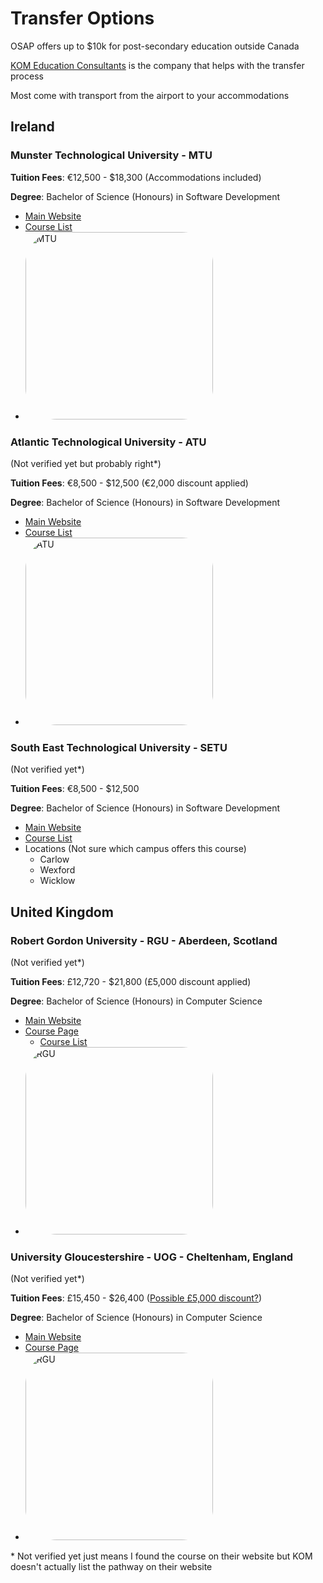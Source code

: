 # Transfer Options

OSAP offers up to $10k for post-secondary education outside Canada

[KOM Education Consultants](https://komconsultants.com/) is the company that helps with the transfer process

Most come with transport from the airport to your accommodations

## Ireland

### Munster Technological University - MTU

**Tuition Fees**: €12,500 - $18,300 (Accommodations included)

**Degree**: Bachelor of Science (Honours) in Software Development

- [Main Website](https://www.mtu.ie/)
- [Course List](https://mtu.akarisoftware.com/index.cfm/page/course/courseId/2850#:~:text=Stage%204%20/%20Semester%201)
- <a href="https://maps.app.goo.gl/ABzHNsBFZyTFa5ao7">
    <img src="https://github.com/KristianMarshall/SchoolTransferNotes/assets/113186609/c2a9a3f8-e119-4d97-bc25-e79cedb2181a" alt="MTU" width="300" style="border-radius: 50px" >
  </a>

### Atlantic Technological University - ATU

(Not verified yet but probably right\*)

**Tuition Fees**: €8,500 - $12,500 (€2,000 discount applied)

**Degree**: Bachelor of Science (Honours) in Software Development

- [Main Website](https://www.gmit.ie/)
- [Course List](https://www.gmit.ie/bachelor-of-science-honours-in-computing-in-software-development)
- <a href="https://maps.app.goo.gl/UQthfJVa7cZ3j5zj6">
    <img src="https://github.com/KristianMarshall/SchoolTransferNotes/assets/113186609/152d8dac-2298-4ddc-946d-a3bd31822d81" alt="ATU" width="300" style="border-radius: 50px" >
  </a>

### South East Technological University - SETU

(Not verified yet\*)

**Tuition Fees**: €8,500 - $12,500

**Degree**: Bachelor of Science (Honours) in Software Development

- [Main Website](https://www.setu.ie/)
- [Course List](https://www.itcarlow.ie/courses/type/undergraduate-cao-courses/computing-networking-courses/cw238.htm)
- Locations (Not sure which campus offers this course)
  - Carlow
  - Wexford
  - Wicklow

## United Kingdom

### Robert Gordon University - RGU - Aberdeen, Scotland

(Not verified yet\*)

**Tuition Fees**: £12,720 - $21,800 (£5,000 discount applied)

**Degree**: Bachelor of Science (Honours) in Computer Science

- [Main Website](https://www.rgu.ac.uk/)
- [Course Page](https://www.rgu.ac.uk/study/courses/446-bsc-hons-computer-science)
  - [Course List](https://www4.rgu.ac.uk/coursedb/disp_course_info.cfm?courseref=0071#:~:text=Stage%204,%C2%A0%C2%A0Semester%201)
- <a href="https://maps.app.goo.gl/f1vM8H7z3o6JTMz77">
    <img src="https://github.com/KristianMarshall/SchoolTransferNotes/assets/113186609/f7bcdeae-2b81-46ff-bfb3-596fafc7e3c1" alt="RGU" width="300" style="border-radius: 50px" >
  </a>

### University Gloucestershire - UOG - Cheltenham, England

(Not verified yet\*)

**Tuition Fees**: £15,450 - $26,400 ([Possible £5,000 discount?](https://komconsultants.com/college-transfer/united-kingdom-college-transfers/university-of-gloucestershire-transfer/#:~:text=Progression%20Partner%20Award%20of%20%C2%A35%2C000%20which%20is%20automatically%20deducted%20from%20tuition%20fees))

**Degree**: Bachelor of Science (Honours) in Computer Science

- [Main Website](https://www.glos.ac.uk/)
- [Course Page](https://www.glos.ac.uk/courses/course/cus-bsc-computer-science/bsc-hons-computer-science-4y-ft-with-foundation/)
- <a href="https://maps.app.goo.gl/siUWEXZMjQbGbi3U9">
    <img src="https://github.com/KristianMarshall/SchoolTransferNotes/assets/113186609/10c3db09-248e-44aa-ab8e-87f58cff1529" alt="RGU" width="300" style="border-radius: 50px" >
  </a>

\* Not verified yet just means I found the course on their website but KOM doesn't actually list the pathway on their website
